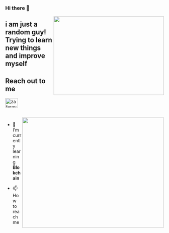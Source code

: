 ### Hi there 👋

<img src="https://media.giphy.com/media/kiJEGxbplHfT5zkCDJ/giphy.gif" align="right" width="350" height="250"> 

##  i am just a random guy! Trying to learn new things and improve myself


## Reach out to me

<a href="[[https://twitter.com/Ahmetca44340994]]" target="blank"><img align="center" src="https://raw.githubusercontent.com/rahuldkjain/github-profile-readme-generator/master/src/images/icons/Social/twitter.svg" alt="zaferayan" height="30" width="40" /></a>


<br />



<img src="https://github-readme-stats.vercel.app/api?username=DrunkLizard&show_icons=true&theme=highcontrast" align="right" width="450" height="350" >


- 🌱 I’m currently learning **Blokchain**

- 📫 How to reach me 
